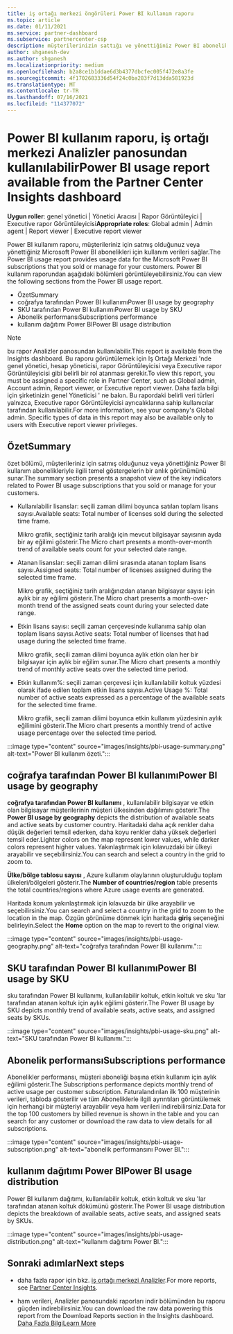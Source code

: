 ```yaml
---
title: iş ortağı merkezi öngörüleri Power BI kullanım raporu
ms.topic: article
ms.date: 01/11/2021
ms.service: partner-dashboard
ms.subservice: partnercenter-csp
description: müşterilerinizin sattığı ve yönettiğiniz Power BI aboneliklerin kullanımı ile ilgili olarak neler yapabileceğinizi görün.
author: shganesh-dev
ms.author: shganesh
ms.localizationpriority: medium
ms.openlocfilehash: b2a8ce1b1ddae6d3b4377dbcfec005f472e8a3fe
ms.sourcegitcommit: 4f1702683336d54f24c0ba283f7d13dda581923d
ms.translationtype: MT
ms.contentlocale: tr-TR
ms.lasthandoff: 07/16/2021
ms.locfileid: "114377072"
---
```

# <a name="power-bi-usage-report-available-from-the-partner-center-insights-dashboard"></a><span data-ttu-id="aa99b-103">Power BI kullanım raporu, iş ortağı merkezi Analizler panosundan kullanılabilir</span><span class="sxs-lookup"><span data-stu-id="aa99b-103">Power BI usage report available from the Partner Center Insights dashboard</span></span>

<span data-ttu-id="aa99b-104">**Uygun roller**: genel yönetici | Yönetici Aracısı | Rapor Görüntüleyici | Executive rapor Görüntüleyicisi</span><span class="sxs-lookup"><span data-stu-id="aa99b-104">**Appropriate roles**: Global admin | Admin agent | Report viewer | Executive report viewer</span></span>

<span data-ttu-id="aa99b-105">Power BI kullanım raporu, müşterileriniz için satmış olduğunuz veya yönettiğiniz Microsoft Power BI abonelikleri için kullanım verileri sağlar.</span><span class="sxs-lookup"><span data-stu-id="aa99b-105">The Power BI usage report provides usage data for the Microsoft Power BI subscriptions that you sold or manage for your customers.</span></span> <span data-ttu-id="aa99b-106">Power BI kullanım raporundan aşağıdaki bölümleri görüntüleyebilirsiniz.</span><span class="sxs-lookup"><span data-stu-id="aa99b-106">You can view the following sections from the Power BI usage report.</span></span>

- <span data-ttu-id="aa99b-107">Özet</span><span class="sxs-lookup"><span data-stu-id="aa99b-107">Summary</span></span>
- <span data-ttu-id="aa99b-108">coğrafya tarafından Power BI kullanımı</span><span class="sxs-lookup"><span data-stu-id="aa99b-108">Power BI usage by geography</span></span>
- <span data-ttu-id="aa99b-109">SKU tarafından Power BI kullanımı</span><span class="sxs-lookup"><span data-stu-id="aa99b-109">Power BI usage by SKU</span></span>
- <span data-ttu-id="aa99b-110">Abonelik performansı</span><span class="sxs-lookup"><span data-stu-id="aa99b-110">Subscriptions performance</span></span>
- <span data-ttu-id="aa99b-111">kullanım dağıtımı Power BI</span><span class="sxs-lookup"><span data-stu-id="aa99b-111">Power BI usage distribution</span></span>

 > [!NOTE]
 > <span data-ttu-id="aa99b-112">bu rapor Analizler panosundan kullanılabilir.</span><span class="sxs-lookup"><span data-stu-id="aa99b-112">This report is available from the Insights dashboard.</span></span> <span data-ttu-id="aa99b-113">Bu raporu görüntülemek için Iş Ortağı Merkezi 'nde genel yönetici, hesap yöneticisi, rapor Görüntüleyicisi veya Executive rapor Görüntüleyicisi gibi belirli bir rol atanması gerekir.</span><span class="sxs-lookup"><span data-stu-id="aa99b-113">To view this report, you must be assigned a specific role in Partner Center, such as Global admin, Account admin, Report viewer, or Executive report viewer.</span></span> <span data-ttu-id="aa99b-114">Daha fazla bilgi için şirketinizin genel Yöneticisi ' ne bakın. Bu rapordaki belirli veri türleri yalnızca, Executive rapor Görüntüleyicisi ayrıcalıklarına sahip kullanıcılar tarafından kullanılabilir.</span><span class="sxs-lookup"><span data-stu-id="aa99b-114">For more information, see your company's Global admin. Specific types of data in this report may also be available only to users with Executive report viewer privileges.</span></span>

## <a name="summary"></a><span data-ttu-id="aa99b-115">Özet</span><span class="sxs-lookup"><span data-stu-id="aa99b-115">Summary</span></span>

<span data-ttu-id="aa99b-116">özet bölümü, müşterileriniz için satmış olduğunuz veya yönettiğiniz Power BI kullanım abonelikleriyle ilgili temel göstergelerin bir anlık görünümünü sunar.</span><span class="sxs-lookup"><span data-stu-id="aa99b-116">The summary section presents a snapshot view of the key indicators related to Power BI usage subscriptions that you sold or manage for your customers.</span></span> 

- <span data-ttu-id="aa99b-117">Kullanılabilir lisanslar: seçili zaman dilimi boyunca satılan toplam lisans sayısı.</span><span class="sxs-lookup"><span data-stu-id="aa99b-117">Available seats: Total number of licenses sold during the selected time frame.</span></span>

   <span data-ttu-id="aa99b-118">Mikro grafik, seçtiğiniz tarih aralığı için mevcut bilgisayar sayısının ayda bir ay eğilimi gösterir.</span><span class="sxs-lookup"><span data-stu-id="aa99b-118">The Micro chart presents a month-over-month trend of available seats count for your selected date range.</span></span>

- <span data-ttu-id="aa99b-119">Atanan lisanslar: seçili zaman dilimi sırasında atanan toplam lisans sayısı.</span><span class="sxs-lookup"><span data-stu-id="aa99b-119">Assigned seats: Total number of licenses assigned during the selected time frame.</span></span>

   <span data-ttu-id="aa99b-120">Mikro grafik, seçtiğiniz tarih aralığınızdan atanan bilgisayar sayısı için aylık bir ay eğilimi gösterir.</span><span class="sxs-lookup"><span data-stu-id="aa99b-120">The Micro chart presents a month-over-month trend of the assigned seats count during your selected date range.</span></span>

- <span data-ttu-id="aa99b-121">Etkin lisans sayısı: seçili zaman çerçevesinde kullanıma sahip olan toplam lisans sayısı.</span><span class="sxs-lookup"><span data-stu-id="aa99b-121">Active seats: Total number of licenses that had usage during the selected time frame.</span></span> 

   <span data-ttu-id="aa99b-122">Mikro grafik, seçili zaman dilimi boyunca aylık etkin olan her bir bilgisayar için aylık bir eğilim sunar.</span><span class="sxs-lookup"><span data-stu-id="aa99b-122">The Micro chart presents a monthly trend of monthly active seats over the selected time period.</span></span>

- <span data-ttu-id="aa99b-123">Etkin kullanım%: seçili zaman çerçevesi için kullanılabilir koltuk yüzdesi olarak ifade edilen toplam etkin lisans sayısı.</span><span class="sxs-lookup"><span data-stu-id="aa99b-123">Active Usage %: Total number of active seats expressed as a percentage of the available seats for the selected time frame.</span></span> 

   <span data-ttu-id="aa99b-124">Mikro grafik, seçili zaman dilimi boyunca etkin kullanım yüzdesinin aylık eğilimini gösterir.</span><span class="sxs-lookup"><span data-stu-id="aa99b-124">The Micro chart presents a monthly trend of active usage percentage over the selected time period.</span></span>

:::image type="content" source="images/insights/pbi-usage-summary.png" alt-text="Power BI kullanım özeti.":::

## <a name="power-bi-usage-by-geography"></a><span data-ttu-id="aa99b-126">coğrafya tarafından Power BI kullanımı</span><span class="sxs-lookup"><span data-stu-id="aa99b-126">Power BI usage by geography</span></span>

<span data-ttu-id="aa99b-127">**coğrafya tarafından Power BI kullanımı** , kullanılabilir bilgisayar ve etkin olan bilgisayar müşterilerinin müşteri ülkesinden dağılımını gösterir.</span><span class="sxs-lookup"><span data-stu-id="aa99b-127">The **Power BI usage by geography** depicts the distribution of available seats and active seats by customer country.</span></span> <span data-ttu-id="aa99b-128">Haritadaki daha açık renkler daha düşük değerleri temsil ederken, daha koyu renkler daha yüksek değerleri temsil eder.</span><span class="sxs-lookup"><span data-stu-id="aa99b-128">Lighter colors on the map represent lower values, while darker colors represent higher values.</span></span> <span data-ttu-id="aa99b-129">Yakınlaştırmak için kılavuzdaki bir ülkeyi arayabilir ve seçebilirsiniz.</span><span class="sxs-lookup"><span data-stu-id="aa99b-129">You can search and select a country in the grid to zoom to.</span></span>

<span data-ttu-id="aa99b-130">**Ülke/bölge tablosu sayısı** , Azure kullanım olaylarının oluşturulduğu toplam ülkeleri/bölgeleri gösterir.</span><span class="sxs-lookup"><span data-stu-id="aa99b-130">The **Number of countries/region** table presents the total countries/regions where Azure usage events are generated.</span></span>

<span data-ttu-id="aa99b-131">Haritada konum yakınlaştırmak için kılavuzda bir ülke arayabilir ve seçebilirsiniz.</span><span class="sxs-lookup"><span data-stu-id="aa99b-131">You can search and select a country in the grid to zoom to the location in the map.</span></span> <span data-ttu-id="aa99b-132">Özgün görünüme dönmek için haritada **giriş** seçeneğini belirleyin.</span><span class="sxs-lookup"><span data-stu-id="aa99b-132">Select the **Home** option on the map to revert to the original view.</span></span>

:::image type="content" source="images/insights/pbi-usage-geography.png" alt-text="coğrafya tarafından Power BI kullanımı.":::

## <a name="power-bi-usage-by-sku"></a><span data-ttu-id="aa99b-134">SKU tarafından Power BI kullanımı</span><span class="sxs-lookup"><span data-stu-id="aa99b-134">Power BI usage by SKU</span></span>

<span data-ttu-id="aa99b-135">sku tarafından Power BI kullanımı, kullanılabilir koltuk, etkin koltuk ve sku 'lar tarafından atanan koltuk için aylık eğilimi gösterir.</span><span class="sxs-lookup"><span data-stu-id="aa99b-135">The Power BI usage by SKU depicts monthly trend of available seats, active seats, and assigned seats by SKUs.</span></span>

:::image type="content" source="images/insights/pbi-usage-sku.png" alt-text="SKU tarafından Power BI kullanımı.":::

## <a name="subscriptions-performance"></a><span data-ttu-id="aa99b-137">Abonelik performansı</span><span class="sxs-lookup"><span data-stu-id="aa99b-137">Subscriptions performance</span></span>

<span data-ttu-id="aa99b-138">Abonelikler performansı, müşteri aboneliği başına etkin kullanım için aylık eğilimi gösterir.</span><span class="sxs-lookup"><span data-stu-id="aa99b-138">The Subscriptions performance depicts monthly trend of active usage per customer subscription.</span></span> <span data-ttu-id="aa99b-139">Faturalandırılan ilk 100 müşterinin verileri, tabloda gösterilir ve tüm Aboneliklerle ilgili ayrıntıları görüntülemek için herhangi bir müşteriyi arayabilir veya ham verileri indirebilirsiniz.</span><span class="sxs-lookup"><span data-stu-id="aa99b-139">Data for the top 100 customers by billed revenue is shown in the table and you can search for any customer or download the raw data to view details for all subscriptions.</span></span>

:::image type="content" source="images/insights/pbi-usage-subscription.png" alt-text="abonelik performansını Power BI.":::

## <a name="power-bi-usage-distribution"></a><span data-ttu-id="aa99b-141">kullanım dağıtımı Power BI</span><span class="sxs-lookup"><span data-stu-id="aa99b-141">Power BI usage distribution</span></span>

<span data-ttu-id="aa99b-142">Power BI kullanım dağıtımı, kullanılabilir koltuk, etkin koltuk ve sku 'lar tarafından atanan koltuk dökümünü gösterir.</span><span class="sxs-lookup"><span data-stu-id="aa99b-142">The Power BI usage distribution depicts the breakdown of available seats, active seats, and assigned seats by SKUs.</span></span>

:::image type="content" source="images/insights/pbi-usage-distribution.png" alt-text="kullanım dağıtımı Power BI.":::

## <a name="next-steps"></a><span data-ttu-id="aa99b-144">Sonraki adımlar</span><span class="sxs-lookup"><span data-stu-id="aa99b-144">Next steps</span></span>

- <span data-ttu-id="aa99b-145">daha fazla rapor için bkz. [iş ortağı merkezi Analizler](partner-center-insights.md).</span><span class="sxs-lookup"><span data-stu-id="aa99b-145">For more reports, see [Partner Center Insights](partner-center-insights.md).</span></span>

- <span data-ttu-id="aa99b-146">ham verileri, Analizler panosundaki raporları indir bölümünden bu raporu güçden indirebilirsiniz.</span><span class="sxs-lookup"><span data-stu-id="aa99b-146">You can download the raw data powering this report from the Download Reports section in the Insights dashboard.</span></span> [<span data-ttu-id="aa99b-147">Daha Fazla Bilgi</span><span class="sxs-lookup"><span data-stu-id="aa99b-147">Learn More</span></span>](insights-download-reports.md) 
